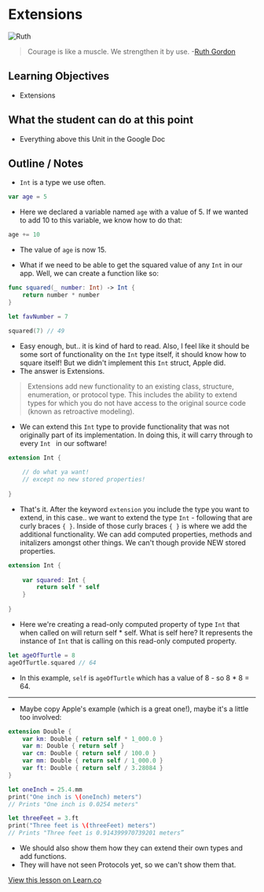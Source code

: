# Extensions

![Ruth](http://i.imgur.com/W8XC1YB.jpg?1)  

> Courage is like a muscle. We strengthen it by use. -[Ruth Gordon](https://en.wikipedia.org/wiki/Ruth_Gordon)
 

## Learning Objectives 

* Extensions


## What the student can do at this point 

* Everything above this Unit in the Google Doc


## Outline / Notes

*  `Int` is a type we use often.

```swift
var age = 5
```

* Here we declared a variable named `age` with a value of 5. If we wanted to add 10 to this variable, we know how to do that:

```swift
age += 10
``` 
* The value of `age` is now 15.

* What if we need to be able to get the squared value of any `Int` in our app. Well, we can create a function like so:

```swift
func squared(_ number: Int) -> Int {
    return number * number
}

let favNumber = 7

squared(7) // 49
```
* Easy enough, but.. it is kind of hard to read. Also, I feel like it should be some sort of functionality on the `Int` type itself, it should know how to square itself! But we didn't implement this `Int` struct, Apple did.
* The answer is Extensions.
  
> Extensions add new functionality to an existing class, structure, enumeration, or protocol type. This includes the ability to extend types for which you do not have access to the original source code (known as retroactive modeling).

* We can extend this `Int` type to provide functionality that was not originally part of its implementation. In doing this, it will carry through to every `Int ` in our software!

```swift
extension Int {
    
    // do what ya want!
    // except no new stored properties!
    
}
```

* That's it. After the keyword `extension` you include the type you want to extend, in this case.. we want to extend the type `Int` - following that are curly braces `{ }`. Inside of those curly braces `{ }` is where we add the additional functionality. We can add computed properties, methods and initalizers amongst other things. We can't though provide NEW stored properties.

```swift
extension Int {
    
    var squared: Int {
        return self * self
    }
    
}
```

* Here we're creating a read-only computed property of type `Int` that when called on will return self * self. What is self here? It represents the instance of `Int` that is calling on this read-only computed property.

```swift
let ageOfTurtle = 8
ageOfTurtle.squared // 64
```

* In this example, `self` is `ageOfTurtle` which has a value of 8 - so 8 * 8 = 64.

---

* Maybe copy Apple's example (which is a great one!), maybe it's a little too involved:

```swift
extension Double {
    var km: Double { return self * 1_000.0 }
    var m: Double { return self }
    var cm: Double { return self / 100.0 }
    var mm: Double { return self / 1_000.0 }
    var ft: Double { return self / 3.28084 }
}

let oneInch = 25.4.mm
print("One inch is \(oneInch) meters")
// Prints "One inch is 0.0254 meters"

let threeFeet = 3.ft
print("Three feet is \(threeFeet) meters")
// Prints "Three feet is 0.914399970739201 meters”

```

* We should also show them how they can extend their own types and add functions.
* They will have not seen Protocols yet, so we can't show them that.




<a href='https://learn.co/lessons/Extensions' data-visibility='hidden'>View this lesson on Learn.co</a>
